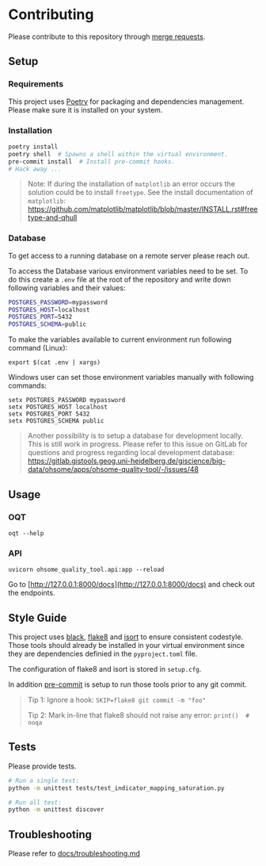 # Contributing

Please contribute to this repository through [merge requests](https://docs.gitlab.com/ee/user/project/merge_requests/creating_merge_requests.html#new-merge-request-from-your-local-environment).


## Setup

### Requirements

This project uses [Poetry](https://python-poetry.org/docs/) for packaging and dependencies management.
Please make sure it is installed on your system.


### Installation

```bash
poetry install
poetry shell  # Spawns a shell within the virtual environment.
pre-commit install  # Install pre-commit hooks.
# Hack away ...
```

> Note: If during the installation of `matplotlib` an error occurs the solution could be to install `freetype`. See the install documentation of `matplotlib`: https://github.com/matplotlib/matplotlib/blob/master/INSTALL.rst#freetype-and-qhull


### Database

To get access to a running database on a remote server please reach out.

To access the Database various environment variables need to be set.
To do this create a `.env` file at the root of the repository and write down following variables and their values:

```bash
POSTGRES_PASSWORD=mypassword
POSTGRES_HOST=localhost
POSTGRES_PORT=5432
POSTGRES_SCHEMA=public
```

To make the variables available to current environment run following command (Linux):

```
export $(cat .env | xargs)
```

Windows user can set those environment variables manually with following commands:

```
setx POSTGRES_PASSWORD mypassword
setx POSTGRES_HOST localhost
setx POSTGRES_PORT 5432
setx POSTGRES_SCHEMA public
```

> Another possibility is to setup a database for development locally. This is still work in progress. Please refer to this issue on GitLab for questions and progress regarding local development database: https://gitlab.gistools.geog.uni-heidelberg.de/giscience/big-data/ohsome/apps/ohsome-quality-tool/-/issues/48


## Usage

### OQT

```
oqt --help
```

### API

```
uvicorn ohsome_quality_tool.api:app --reload
```

Go to [http://127.0.0.1:8000/docs](http://127.0.0.1:8000/docs) and check out the endpoints.



## Style Guide

This project uses [black](https://github.com/psf/black), [flake8](https://gitlab.com/pycqa/flake8) and [isort](https://github.com/PyCQA/isort) to ensure consistent codestyle. Those tools should already be installed in your virtual environment since they are dependencies definied in the `pyproject.toml` file.

The configuration of flake8 and isort is stored in `setup.cfg`.

In addition [pre-commit](https://pre-commit.com/) is setup to run those tools prior to any git commit.

> Tip 1: Ignore a hook: `SKIP=flake8 git commit -m "foo"`
>
> Tip 2: Mark in-line that flake8 should not raise any error: `print()  # noqa`


## Tests

Please provide tests.

```bash
# Run a single test:
python -m unittest tests/test_indicator_mapping_saturation.py

# Run all test:
python -m unittest discover
```


## Troubleshooting

Please refer to [docs/troubleshooting.md](docs/troubleshooting.md)
